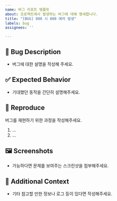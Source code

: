 ```yaml
---
name: 버그 리포트 템플릿
about: 프로젝트에서 발생하는 버그에 대해 명세합니다.
title: "[BUG] 000 시 000 에러 발생"
labels: bug
assignees: ''

---
```


## 🐞 Bug Description 
- 버그에 대한 설명을 작성해 주세요. 

## ✅ Expected Behavior  
- 기대했던 동작을 간단히 설명해주세요. 

## 🔁 Reproduce  
버그를 재현하기 위한 과정을 작성해주세요.
1. ...
2. ...

## 🖼️ Screenshots  
- 가능하다면 문제를 보여주는 스크린샷을 첨부해주세요. 

## 🧩 Additional Context  
- 기타 참고할 만한 정보나 로그 등이 있다면 작성해주세요.
